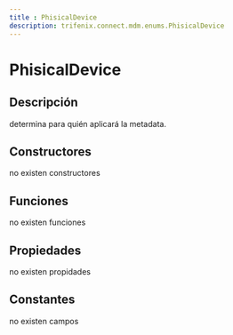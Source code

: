 ```yaml
---
title : PhisicalDevice
description: trifenix.connect.mdm.enums.PhisicalDevice
---
```




# PhisicalDevice

## Descripción
determina para quién aplicará la metadata.
## Constructores

no existen constructores


## Funciones

no existen funciones

## Propiedades

no existen propidades

## Constantes
no existen campos

